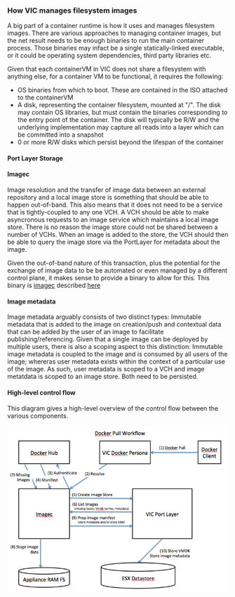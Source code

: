 ### How VIC manages filesystem images

A big part of a container runtime is how it uses and manages filesystem images. There are various approaches to managing container images, but the net result needs to be enough binaries to run the main container process. Those binaries may infact be a single statically-linked executable, or it could be operating system dependencies, third party libraries etc.

Given that each containerVM in VIC does not share a filesystem with anything else, for a container VM to be functional, it requires the following:
* OS binaries from which to boot. These are contained in the ISO attached to the containerVM
* A disk, representing the container filesystem, mounted at "/". The disk may contain OS libraries, but must contain the binaries corresponding to the entry point of the container. The disk will typically be R/W and the underlying implementation may capture all reads into a layer which can be committed into a snapshot
* 0 or more R/W disks which persist beyond the lifespan of the container

#### Port Layer Storage

#### Imagec

Image resolution and the transfer of image data between an external repository and a local image store is something that should be able to happen out-of-band. This also means that it does not need to be a service that is tightly-coupled to any one VCH. A VCH should be able to make asyncronous requests to an image service which maintains a local image store. There is no reason the image store could not be shared between a number of VCHs. When an image is added to the store, the VCH should then be able to query the image store via the PortLayer for metadata about the image.

Given the out-of-band nature of this transaction, plus the potential for the exchange of image data to be be automated or even managed by a different control plane, it makes sense to provide a binary to allow for this. This binary is [imagec](../../../master/cmd/imagec/README.md) described [here](components.md#imagec)

#### Image metadata

Image metadata arguably consists of two distinct types: Immutable metadata that is added to the image on creation/push and contextual data that can be added by the user of an image to facilitate publishing/referencing. Given that a single image can be deployed by multiple users, there is also a scoping aspect to this distinction: Immutable image metadata is coupled to the image and is consumed by all users of the image; whereras user metadata exists within the context of a particular use of the image. As such, user metadata is scoped to a VCH and image metatdata is scoped to an image store. Both need to be persisted.

#### High-level control flow

This diagram gives a high-level overview of the control flow between the various components.

![system component architecture](images/docker-pull-workflow.png)

